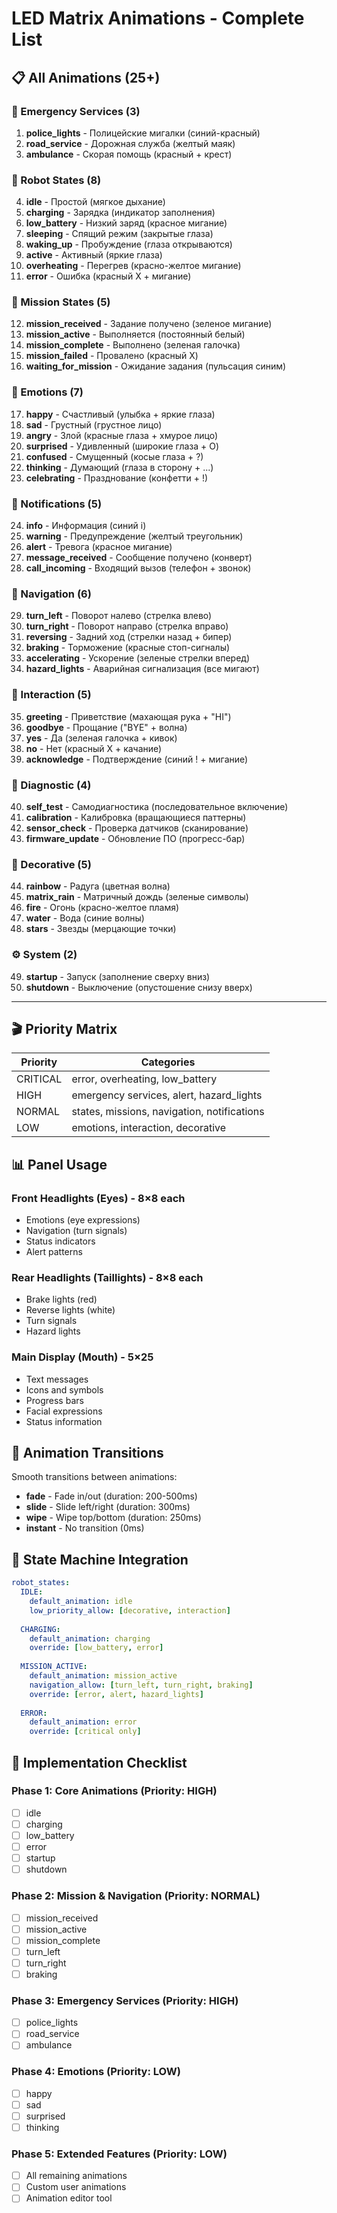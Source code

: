 # LED Matrix Animations - Complete List

## 📋 All Animations (25+)

### 🚨 Emergency Services (3)
1. **police_lights** - Полицейские мигалки (синий-красный)
2. **road_service** - Дорожная служба (желтый маяк)
3. **ambulance** - Скорая помощь (красный + крест)

### 🤖 Robot States (8)
4. **idle** - Простой (мягкое дыхание)
5. **charging** - Зарядка (индикатор заполнения)
6. **low_battery** - Низкий заряд (красное мигание)
7. **sleeping** - Спящий режим (закрытые глаза)
8. **waking_up** - Пробуждение (глаза открываются)
9. **active** - Активный (яркие глаза)
10. **overheating** - Перегрев (красно-желтое мигание)
11. **error** - Ошибка (красный X + мигание)

### 🎯 Mission States (5)
12. **mission_received** - Задание получено (зеленое мигание)
13. **mission_active** - Выполняется (постоянный белый)
14. **mission_complete** - Выполнено (зеленая галочка)
15. **mission_failed** - Провалено (красный X)
16. **waiting_for_mission** - Ожидание задания (пульсация синим)

### 💬 Emotions (7)
17. **happy** - Счастливый (улыбка + яркие глаза)
18. **sad** - Грустный (грустное лицо)
19. **angry** - Злой (красные глаза + хмурое лицо)
20. **surprised** - Удивленный (широкие глаза + O)
21. **confused** - Смущенный (косые глаза + ?)
22. **thinking** - Думающий (глаза в сторону + ...)
23. **celebrating** - Празднование (конфетти + !)

### 🔔 Notifications (5)
24. **info** - Информация (синий i)
25. **warning** - Предупреждение (желтый треугольник)
26. **alert** - Тревога (красное мигание)
27. **message_received** - Сообщение получено (конверт)
28. **call_incoming** - Входящий вызов (телефон + звонок)

### 🚗 Navigation (6)
29. **turn_left** - Поворот налево (стрелка влево)
30. **turn_right** - Поворот направо (стрелка вправо)
31. **reversing** - Задний ход (стрелки назад + бипер)
32. **braking** - Торможение (красные стоп-сигналы)
33. **accelerating** - Ускорение (зеленые стрелки вперед)
34. **hazard_lights** - Аварийная сигнализация (все мигают)

### 👋 Interaction (5)
35. **greeting** - Приветствие (махающая рука + "HI")
36. **goodbye** - Прощание ("BYE" + волна)
37. **yes** - Да (зеленая галочка + кивок)
38. **no** - Нет (красный X + качание)
39. **acknowledge** - Подтверждение (синий ! + мигание)

### 🔧 Diagnostic (4)
40. **self_test** - Самодиагностика (последовательное включение)
41. **calibration** - Калибровка (вращающиеся паттерны)
42. **sensor_check** - Проверка датчиков (сканирование)
43. **firmware_update** - Обновление ПО (прогресс-бар)

### 🎨 Decorative (5)
44. **rainbow** - Радуга (цветная волна)
45. **matrix_rain** - Матричный дождь (зеленые символы)
46. **fire** - Огонь (красно-желтое пламя)
47. **water** - Вода (синие волны)
48. **stars** - Звезды (мерцающие точки)

### ⚙️ System (2)
49. **startup** - Запуск (заполнение сверху вниз)
50. **shutdown** - Выключение (опустошение снизу вверх)

---

## 🎬 Priority Matrix

| Priority | Categories |
|----------|-----------|
| CRITICAL | error, overheating, low_battery |
| HIGH | emergency services, alert, hazard_lights |
| NORMAL | states, missions, navigation, notifications |
| LOW | emotions, interaction, decorative |

## 📊 Panel Usage

### Front Headlights (Eyes) - 8×8 each
- Emotions (eye expressions)
- Navigation (turn signals)
- Status indicators
- Alert patterns

### Rear Headlights (Taillights) - 8×8 each
- Brake lights (red)
- Reverse lights (white)
- Turn signals
- Hazard lights

### Main Display (Mouth) - 5×25
- Text messages
- Icons and symbols
- Progress bars
- Facial expressions
- Status information

## 🔄 Animation Transitions

Smooth transitions between animations:
- **fade** - Fade in/out (duration: 200-500ms)
- **slide** - Slide left/right (duration: 300ms)
- **wipe** - Wipe top/bottom (duration: 250ms)
- **instant** - No transition (0ms)

## 🎯 State Machine Integration

```yaml
robot_states:
  IDLE:
    default_animation: idle
    low_priority_allow: [decorative, interaction]
  
  CHARGING:
    default_animation: charging
    override: [low_battery, error]
  
  MISSION_ACTIVE:
    default_animation: mission_active
    navigation_allow: [turn_left, turn_right, braking]
    override: [error, alert, hazard_lights]
  
  ERROR:
    default_animation: error
    override: [critical only]
```

## 📝 Implementation Checklist

### Phase 1: Core Animations (Priority: HIGH)
- [ ] idle
- [ ] charging
- [ ] low_battery
- [ ] error
- [ ] startup
- [ ] shutdown

### Phase 2: Mission & Navigation (Priority: NORMAL)
- [ ] mission_received
- [ ] mission_active
- [ ] mission_complete
- [ ] turn_left
- [ ] turn_right
- [ ] braking

### Phase 3: Emergency Services (Priority: HIGH)
- [ ] police_lights
- [ ] road_service
- [ ] ambulance

### Phase 4: Emotions (Priority: LOW)
- [ ] happy
- [ ] sad
- [ ] surprised
- [ ] thinking

### Phase 5: Extended Features (Priority: LOW)
- [ ] All remaining animations
- [ ] Custom user animations
- [ ] Animation editor tool
